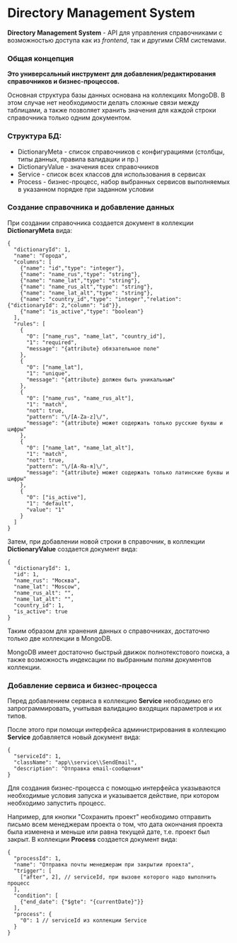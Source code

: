 # Directory Management System

**Directory Management System** - API для управления справочниками с возможностью 
доступа как из _frontend_, так и другими CRM системами. 

### Общая концепция
**Это универсальный инструмент для добавления/редактирования 
справочников и бизнес-процессов.**

Основная структура базы данных основана на коллекциях MongoDB.
В этом случае нет необходимости делать сложные связи между таблицами, 
а также позволяет хранить значения для каждой строки справочника 
только одним документом. 

### Структура БД:
- DictionaryMeta - список справочников с конфигурациями (столбцы, типы данных, правила валидации и пр.)
- DictionaryValue - значения всех справочников
- Service - список всех классов для использования в сервисах
- Process - бизнес-процесс, набор выбранных сервисов выполняемых в указанном порядке при заданном условии

### Создание справочника и добавление данных
При создании справочника создается документ в коллекции **DictionaryMeta** вида:
```json5
{
  "dictionaryId": 1,
  "name": "Города",
  "columns": [
    {"name": "id","type": "integer"},
    {"name": "name_rus","type": "string"},
    {"name": "name_lat","type": "string"},
    {"name": "name_rus_alt","type": "string"},
    {"name": "name_lat_alt","type": "string"},
    {"name": "country_id","type": "integer","relation":{"dictionaryId": 2,"column": "id"}},
    {"name": "is_active","type": "boolean"}
  ],
  "rules": [
    {
      "0": ["name_rus", "name_lat", "country_id"],
      "1": "required",
      "message": "{attribute} обязательное поле"
    },
    {
      "0": ["name_lat"],
      "1": "unique",
      "message": "{attribute} должен быть уникальным"
    },
    {
      "0": ["name_rus", "name_rus_alt"],
      "1": "match",
      "not": true,
      "pattern": "\/[A-Za-z]\/",
      "message": "{attribute} может содержать только русские буквы и цифры"
    },
    {
      "0": ["name_lat", "name_lat_alt"],
      "1": "match",
      "not": true,
      "pattern": "\/[А-Яа-я]\/",
      "message": "{attribute} может содержать только латинские буквы и цифры"
    },
    {
      "0": ["is_active"],
      "1": "default",
      "value": "1"
    }
  ]
}
```
Затем, при добавлении новой строки в справочник, в коллекции 
**DictionaryValue** создается документ вида:
```json5
{
  "dictionaryId": 1,
  "id": 1,
  "name_rus": "Москва",
  "name_lat": "Moscow",
  "name_rus_alt": "",
  "name_lat_alt": "",
  "country_id": 1,
  "is_active": true
}
```
Таким образом для хранения данных о справочниках, достаточно 
только две коллекции в MongoDB. 

MongoDB имеет достаточно быстрый движок полнотекстового поиска, а также
возможность индексации по выбранным полям документов коллекции.

### Добавление сервиса и бизнес-процесса
Перед добавлением сервиса в коллекцию **Service** необходимо его
запрограммировать, учитывая валидацию входящих параметров и их типов.

После этого при помощи интерфейса администрирования в коллекцию **Service**
добавляется новый документ вида:
```json5
{
  "serviceId": 1,
  "className": "app\\service\\SendEmail",
  "description": "Отправка email-сообщения"
}
```
Для создания бизнес-процесса с помощью интерфейса указываются необходимые
условия запуска и указывается действие, при котором необходимо запустить
процесс.

Например, для кнопки "Сохранить проект" необходимо отправить письмо
всем менеджерам проекта о том, что дата окончания проекта была изменена
и меньше или равна текущей дате, т.е. проект был закрыт.
В коллекции **Process** создается документ вида:
```json5
{
  "processId": 1,
  "name": "Отправка почты менеджерам при закрытии проекта",
  "trigger": [
    ["after", 2], // serviceId, при вызове которого надо выполнить процесс
  ],
  "condition": [
    {"end_date": {"$gte": "{currentDate}"}}
  ],
  "process": {
    "0": 1 // serviceId из коллекции Service
  }
}
```